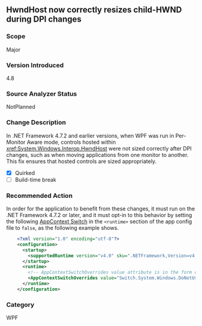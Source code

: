 ## HwndHost now correctly resizes child-HWND during DPI changes

### Scope
Major

### Version Introduced
4.8

### Source Analyzer Status
NotPlanned

### Change Description
In .NET Framework 4.7.2 and earlier versions, when WPF was run in Per-Monitor Aware mode, controls hosted within <xref:System.Windows.Interop.HwndHost> were not sized correctly after DPI changes, such as when moving applications from one monitor to another. This fix ensures that hosted controls are sized appropriately. 

- [x] Quirked
- [ ] Build-time break

### Recommended Action
In order for the application to benefit from these changes, it must run on the .NET Framework 4.7.2 or later, and it must opt-in to this behavior by setting the following [AppContext Switch](https://docs.microsoft.com/dotnet/framework/configure-apps/file-schema/runtime/appcontextswitchoverrides-element) in the `<runtime>` section of the app config file to `false`, as the following example shows.

```xml
    <?xml version="1.0" encoding="utf-8"?>
    <configuration>
      <startup>
        <supportedRuntime version="v4.0" sku=".NETFramework,Version=v4.7"/>
      </startup>
      <runtime>
        <!-- AppContextSwitchOverrides value attribute is in the form of 'key1=true|false;key2=true|false  -->
        <AppContextSwitchOverrides value="Switch.System.Windows.DoNotUsePresentationDpiCapabilityTier2OrGreater=false" />
      </runtime>
    </configuration>
```    

### Category
WPF

<!--
    ### Original Bug
        433560
        488213
        503411
        614397
-->
